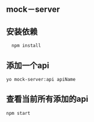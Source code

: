 ## mock－server

## 安装依赖
```
  npm install
```

## 添加一个api
```
yo mock-server:api apiName

```
## 查看当前所有添加的api
```
npm start
```
